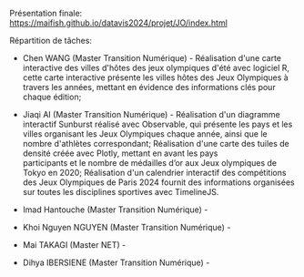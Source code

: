 Présentation finale: https://maifish.github.io/datavis2024/projet/JO/index.html

Répartition de tâches: 

  - Chen WANG (Master Transition Numérique) - Réalisation d'une carte interactive des villes d'hôtes des jeux olympiques d'été avec logiciel R, cette carte interactive présente les villes hôtes des Jeux Olympiques à travers les années, mettant en évidence des informations clés pour chaque édition;

  - Jiaqi AI (Master Transition Numérique) - Réalisation d'un diagramme interactif Sunburst réalisé avec Observable, qui présente les pays et les villes organisant les Jeux      Olympiques chaque année, ainsi que le nombre d'athlètes correspondant; Réalisation d'une carte des tuiles de densité créée avec Plotly, mettant en avant les pays       
  participants et le nombre de médailles d’or aux Jeux olympiques de Tokyo en 2020; Réalisation d'un calendrier interactif des compétitions des Jeux Olympiques de Paris 2024     fournit des informations organisées sur toutes les disciplines sportives avec TimelineJS.

  - Imad Hantouche (Master Transition Numérique) -
    
  - Khoi Nguyen NGUYEN (Master Transition Numérique) -
    
  - Mai TAKAGI (Master NET) - 

  - Dihya IBERSIENE (Master Transition Numérique) -

  
